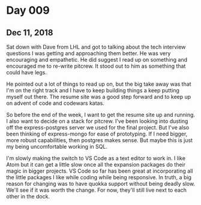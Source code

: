 # Day 009
## Dec 11, 2018

Sat down with Dave from LHL and got to talking about the tech interview questions I was getting and approaching them better. He was very encouraging and empathetic. He did suggest I read up on something and encouraged me to re-write pitcrew. It stood out to him as something that could have legs.

He pointed out a lot of things to read up on, but the big take away was that I'm on the right track and I have to keep building things a keep putting myself out there. The resume site was a good step forward and to keep up on advent of code and codewars katas.

So before the end of the week, I want to get the resume site up and running. I also want to decide on a stack for pitcrew. I've been looking into dusting off the express-postgres server we used for the final project. But I've also been thinking of express-mongo for ease of prototyping. If I need bigger, more robust capabilities, then postgres makes sense. But maybe this is just my being uncomfortable working in SQL.

I'm slowly making the switch to VS Code as a text editor to work in. I like Atom but it can get a little slow once all the expansion packages do their magic in bigger projects. VS Code so far has been great at incorporating all the little packages I like while coding while being responsive. In truth, a big reason for changing was to have quokka support without being deadly slow. We'll see if it was worth the change. For now, they'll still live next to each other in the dock.